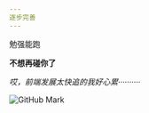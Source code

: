 ```yaml
---
逐步完善
---
```


勉强能跑


**不想再碰你了**




*哎，前端发展太快追的我好心累··········*


![GitHub Mark](http://github.global.ssl.fastly.net/images/modules/logos_page/Octocat.png)